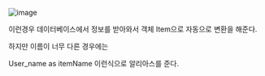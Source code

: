 ![image](https://user-images.githubusercontent.com/108928206/189511478-7e4ce9e9-bfe5-44ec-88cc-831669310071.png)

이런경우 데이터베이스에서 정보를 받아와서 객체 Item으로 자동으로 변환을 해준다.

하지만 이름이 너무 다른 경우에는

User_name as itemName 이런식으로 알리아스를 준다.
